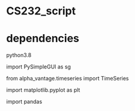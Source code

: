 # CS232_script

# dependencies
python3.8

import PySimpleGUI as sg

from alpha_vantage.timeseries import TimeSeries

import matplotlib.pyplot as plt

import pandas
